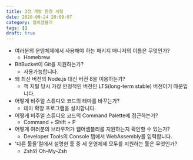 ```yaml
---
title: 3장 개발 환경 세팅
date: 2020-09-24 20:09:07
category: 웹어셈블리
tags: []
draft: true
---
```


- 여러분의 운영체제에서 사용해야 하는 패키지 매니저의 이름은 무엇인가?
  - Homebrew
- BitBucket이 Git을 지원하는가?
  - 사용가능합니다.
- 왜 최신 버전의 Node.js 대신 버전 8을 이용하는가?
  - 책 지필 당시 가장 안정적인 버전인 LTS(long-term stable) 버전이기 때문입니다.
- 어떻게 비주얼 스튜디오 코드의 테마를 바꾸는가?
  - 테마 확장 프로그램을 설치합니다.
- 어떻게 비주얼 스튜디오 코드의 Command Palette에 접근하는가?
  - Command + Shift + P
- 어떻게 여러분의 브라우저가 웹어셈블리를 지원하는지 확인할 수 있는가?
  - Developer Tools의 Console 탭에서 WebAssembly를 입력합니다.
- '다른 툴들'절에서 설명한 툴 중 세 운영체제 모두를 지원하는 툴은 무엇인가?
  - Zsh와 Oh-My-Zsh
